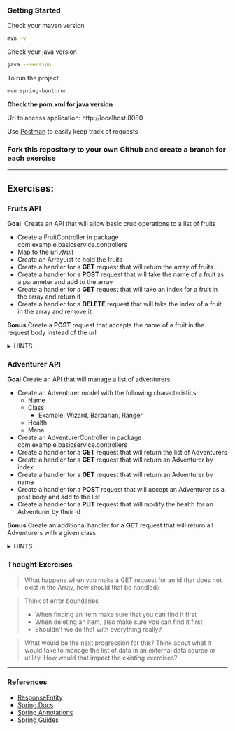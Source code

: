 ### Getting Started

Check your maven version
```bash
mvn -v
```
Check your java version
```bash
java --version 
```
To run the project
```bash
mvn spring-boot:run
```

**Check the pom.xml for java version**

Url to access application: http://localhost:8080

Use [Postman](https://www.postman.com/downloads/) to easily keep track of requests

### Fork this repository to your own Github and create a branch for each exercise

---
## Exercises:

### Fruits API
**Goal**: Create an API that will allow basic crud operations to a list of fruits
* Create a FruitController in package com.example.basicservice.controllers
* Map to the url */fruit*
* Create an ArrayList to hold the fruits
* Create a handler for a **GET** request that will return the array of fruits
* Create a handler for a **POST** request that will take the name of a fruit as a parameter and add to the array
* Create a handler for a **GET** request that will take an index for a fruit in the array and return it
* Create a handler for a **DELETE** request that will take the index of a fruit in the array and remove it

**Bonus** Create a **POST** request that accepts the name of a fruit in the request body instead of the url

<details>
<summary>HINTS</summary>

```java
@RestController
@RequestMapping
@GetMapping
@PostMapping
@DeleteMapping
@PathVariable
```
</details>

### Adventurer API
**Goal** Create an API that will manage a list of adventurers
* Create an Adventurer model with the following characteristics
    * Name
    * Class
      * Example: Wizard, Barbarian, Ranger
    * Health
    * Mana
* Create an AdventurerController in package com.example.basicservice.controllers
* Create a handler for a **GET** request that will return the list of Adventurers
* Create a handler for a **GET** request that will return an Adventurer by index
* Create a handler for a **GET** request that will return an Adventurer by name
* Create a handler for a **POST** request that will accept an Adventurer as a post body and add to the list
* Create a handler for a **PUT** request that will modify the health for an Adventurer by their id

**Bonus** Create an additional handler for a **GET** request that will return all Adventurers with a given class

<details>
<summary>HINTS</summary>

```java
@GetMapping("{id}") int id
@GetMapping("{class}") String class
@PutMapping("{id}") int id, int health from body
```
</details>

### Thought Exercises
> What happens when you make a GET request for an id that does not exist in the Array, how should that be handled?

> Think of error boundaries
> * When finding an item make sure that you can find it first
> * When deleting an item, also make sure you can find it first
> * Shouldn't we do that with everything really?

> What would be the next progression for this?  Think about what it would take to manage the list of data in an external data source or utility.  How would that impact the existing exercises?


---
### References
* [ResponseEntity](https://www.baeldung.com/spring-response-entity)
* [Spring Docs](https://docs.spring.io/spring-boot/docs/current/reference/htmlsingle/)
* [Spring Annotations](https://www.baeldung.com/tag/spring-annotations)
* [Spring Guides](https://spring.io/guides#gettingStarted)